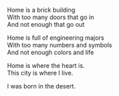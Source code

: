 <!--
title: 6th and Line
date: 14 October 2004
tags: poetry
-->

Home is a brick building  
With too many doors that go in  
And not enough that go out  

Home is full of engineering majors  
With too many numbers and symbols  
And not enough colors and life  

Home is where the heart is.  
This city is where I live.  

I was born in the desert.  
